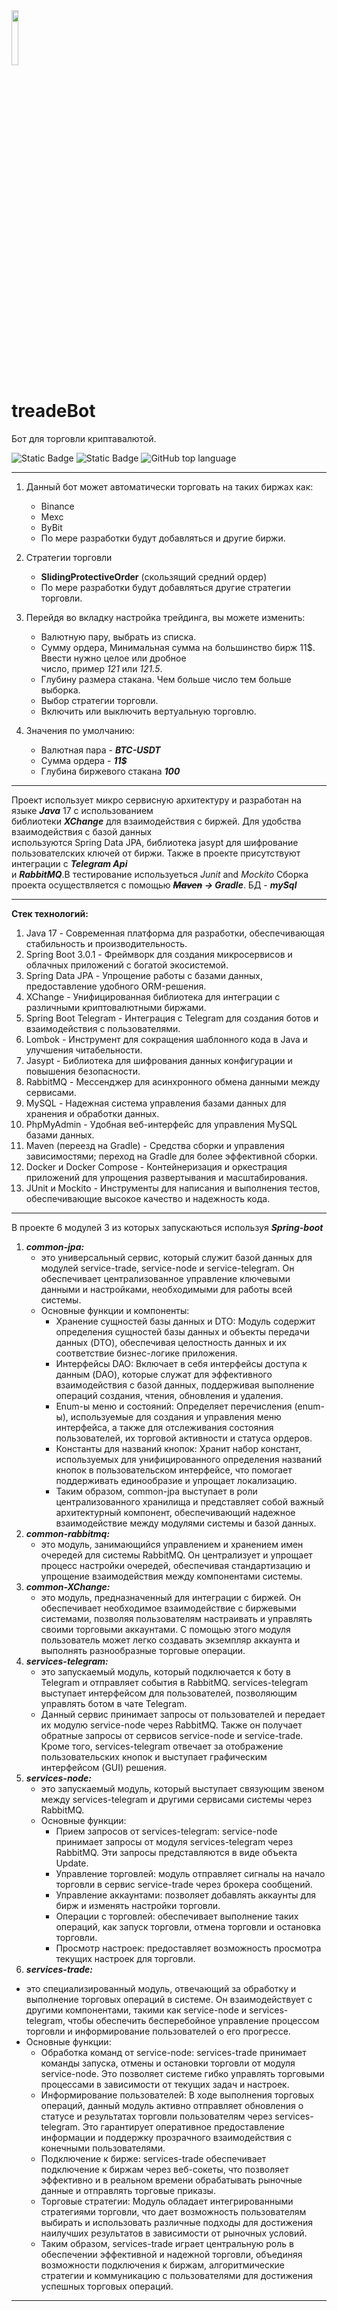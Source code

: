 <img src="https://github.com/NobSxD/treadeBot/blob/master/probot.svg" width="15%"> 

# treadeBot 

Бот для торговли криптавалютой.

![Static Badge](https://img.shields.io/badge/treadBOT-Chesnokov-%09%230000CD)
![Static Badge](https://img.shields.io/badge/java-17-%23FF7F50)
![GitHub top language](https://img.shields.io/github/languages/top/NobSxD/treadeBot)

___

1. Данный бот может автоматически торговать на таких биржах как:
   - Binance
   - Mexc
   - ByBit
   - По мере разработки будут добавляться и другие биржи.

2. Стратегии торговли
   - **SlidingProtectiveOrder** (скользящий средний ордер)
   - По мере разработки будут добавляться другие стратегии торговли.
3. Перейдя во вкладку настройка трейдинга, вы можете изменить:
    - Валютную пару, выбрать из списка.
    - Сумму ордера, Минимальная сумма на большинство бирж 11$. Ввести нужно целое или дробное<br>
   число, пример *121* или *121.5*.
    - Глубину размера стакана. Чем больше число тем больше выборка. 
    - Выбор стратегии торговли.
    - Включить или выключить вертуальную торговлю.
4. Значения по умолчанию:
   - Валютная пара - ___BTC-USDT___
   - Сумма ордера - ___11$___
   - Глубина биржевого стакана ___100___
___
Проект  использует микро сервисную архитектуру и разработан на языке ___Java___ 17 с использованием<br>
библиотеки ___XChange___ для взаимодействия с биржей. Для удобства взаимодействия с базой данных   <br>
используются Spring Data JPA, библиотека jasypt для шифрование пользователских ключей от биржи. Также в проекте присутствуют интеграции с ___Telegram Api___  <br>
 и ___RabbitMQ___.В тестирование используеться *Junit* and *Mockito* Сборка проекта осуществляется с помощью ___~~Maven~~ -> Gradle___. БД -  ___mySql___ <br>
___
__Стек технологий:__
1. Java 17 - Современная платформа для разработки, обеспечивающая стабильность и производительность.
2. Spring Boot 3.0.1 - Фреймворк для создания микросервисов и облачных приложений с богатой экосистемой.
3. Spring Data JPA - Упрощение работы с базами данных, предоставление удобного ORM-решения.
4. XChange - Унифицированная библиотека для интеграции с различными криптовалютными биржами.
5. Spring Boot Telegram - Интеграция с Telegram для создания ботов и взаимодействия с пользователями.
6. Lombok - Инструмент для сокращения шаблонного кода в Java и улучшения читабельности.
7. Jasypt - Библиотека для шифрования данных конфигурации и повышения безопасности.
8. RabbitMQ - Мессенджер для асинхронного обмена данными между сервисами.
9. MySQL - Надежная система управления базами данных для хранения и обработки данных.
10. PhpMyAdmin - Удобная веб-интерфейс для управления MySQL базами данных.
11. Maven (переезд на Gradle) - Средства сборки и управления зависимостями; переход на Gradle для более эффективной сборки.
12. Docker и Docker Compose - Контейнеризация и оркестрация приложений для упрощения развертывания и масштабирования.
13. JUnit и Mockito - Инструменты для написания и выполнения тестов, обеспечивающие высокое качество и надежность кода.
---
В проекте 6 модулей 3 из которых запускаються используя ___Spring-boot___ 
1. ***common-jpa:***
   - это универсальный сервис, который служит базой данных для модулей service-trade, service-node и service-telegram. Он обеспечивает централизованное управление ключевыми данными и настройками, необходимыми для работы всей системы.
   - Основные функции и компоненты:
     - Хранение сущностей базы данных и DTO: Модуль содержит определения сущностей базы данных и объекты передачи данных (DTO), обеспечивая целостность данных и их соответствие бизнес-логике приложения.
     - Интерфейсы DAO: Включает в себя интерфейсы доступа к данным (DAO), которые служат для эффективного взаимодействия с базой данных, поддерживая выполнение операций создания, чтения, обновления и удаления.
     - Enum-ы меню и состояний: Определяет перечисления (enum-ы), используемые для создания и управления меню интерфейса, а также для отслеживания состояния пользователей, их торговой активности и статуса ордеров.
     - Константы для названий кнопок: Хранит набор констант, используемых для унифицированного определения названий кнопок в пользовательском интерфейсе, что помогает поддерживать единообразие и упрощает локализацию.
     - Таким образом, common-jpa выступает в роли централизованного хранилища и представляет собой важный архитектурный компонент, обеспечивающий надежное взаимодействие между модулями системы и базой данных.
2. ***common-rabbitmq:***
   - это модуль, занимающийся управлением и хранением имен очередей для системы RabbitMQ. Он централизует и упрощает процесс настройки очередей, обеспечивая стандартизацию и упрощение взаимодействия между компонентами системы.
3. ***common-XChange:***
   - это модуль, предназначенный для интеграции с биржей. Он обеспечивает необходимое взаимодействие с биржевыми системами, позволяя пользователям настраивать и управлять своими торговыми аккаунтами. С помощью этого модуля пользователь может легко создавать экземпляр аккаунта и выполнять разнообразные торговые операции.
4. ***services-telegram:***  
   - это запускаемый модуль, который подключается к боту в Telegram и отправляет события в RabbitMQ. services-telegram выступает интерфейсом для пользователей, позволяющим управлять ботом в чате Telegram.<br>
   - Данный сервис принимает запросы от пользователей и передает их модулю service-node через RabbitMQ. Также он получает обратные запросы от сервисов service-node и service-trade. Кроме того, services-telegram отвечает за отображение пользовательских кнопок и выступает графическим интерфейсом (GUI) решения.
5. ***services-node:***
   - это запускаемый модуль, который выступает связующим звеном между services-telegram и другими сервисами системы через RabbitMQ.
   - Основные функции:
     - Прием запросов от services-telegram: service-node принимает запросы от модуля services-telegram через RabbitMQ. Эти запросы представляются в виде объекта Update.
     - Управление торговлей: модуль отправляет сигналы на начало торговли в сервис service-trade через брокера сообщений.
     - Управление аккаунтами: позволяет добавлять аккаунты для бирж и изменять настройки торговли.
     - Операции с торговлей: обеспечивает выполнение таких операций, как запуск торговли, отмена торговли и остановка торговли.
     - Просмотр настроек: предоставляет возможность просмотра текущих настроек для торговли.
6. ***services-trade:***
 - это специализированный модуль, отвечающий за обработку и выполнение торговых операций в системе. Он взаимодействует с другими компонентами, такими как service-node и services-telegram, чтобы обеспечить бесперебойное управление процессом торговли и информирование пользователей о его прогрессе.
 - Основные функции:
   - Обработка команд от service-node: services-trade принимает команды запуска, отмены и остановки торговли от модуля service-node. Это позволяет системе гибко управлять торговыми процессами в зависимости от текущих задач и настроек.
   - Информирование пользователей: В ходе выполнения торговых операций, данный модуль активно отправляет обновления о статусе и результатах торговли пользователям через services-telegram. Это гарантирует оперативное предоставление информации и поддержку прозрачного взаимодействия с конечными пользователями.
   - Подключение к бирже: services-trade обеспечивает подключение к биржам через веб-сокеты, что позволяет эффективно и в реальном времени обрабатывать рыночные данные и отправлять торговые приказы.
   - Торговые стратегии: Модуль обладает интегрированными стратегиями торговли, что дает возможность пользователям выбирать и использовать различные подходы для достижения наилучших результатов в зависимости от рыночных условий.
   - Таким образом, services-trade играет центральную роль в обеспечении эффективной и надежной торговли, объединяя возможности подключения к биржам, алгоритмические стратегии и коммуникацию с пользователями для достижения успешных торговых операций.
___
